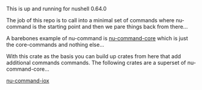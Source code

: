 
This is up and running for nushell 0.64.0

The job of this repo is to call into a minimal set of commands
where nu-command is the starting point and then we pare things
back from there...

A barebones example of nu-command is
[nu-command-core](https://github.com/stormasm/nu-command-core)
which is just the core-commands and nothing else...

With this crate as the basis you can build up crates from
here that add additional commands commands.  The following
crates are a superset of nu-command-core...

[nu-command-iox](https://github.com/stormasm/nu-command-iox)
